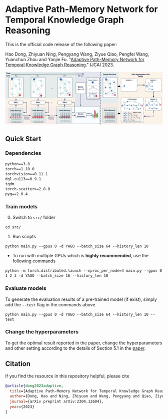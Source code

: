 # Adaptive Path-Memory Network for Temporal Knowledge Graph Reasoning

This is the official code release of the following paper:

Hao Dong, Zhiyuan Ning, Pengyang Wang, Ziyue Qiao, Pengfei Wang, Yuanchun Zhou and Yanjie Fu. "[Adaptive Path-Memory Network for Temporal Knowledge Graph Reasoning](https://arxiv.org/abs/2304.12604)." IJCAI 2023.

<img src="https://github.com/hhdo/DaeMon/blob/main/img/DaeMon.png" alt="DaeMon_Architecture" width="800" class="center">

## Quick Start

### Dependencies

```
python==3.8
torch==1.10.0
torchvision==0.11.1
dgl-cu113==0.9.1
tqdm
torch-scatter>=2.0.8
pyg==2.0.4
```

### Train models

0. Switch to `src/` folder
```
cd src/
``` 

1. Run scripts

```
python main.py --gpus 0 -d YAGO --batch_size 64 --history_len 10
```

- To run with multiple GPUs which is **highly recommended**, use the following commands
```
python -m torch.distributed.launch --nproc_per_node=4 main.py --gpus 0 1 2 3 -d YAGO --batch_size 16 --history_len 10
```

### Evaluate models

To generate the evaluation results of a pre-trained model (if exist), simply add the `--test` flag in the commands above.

```
python main.py --gpus 0 -d YAGO --batch_size 64 --history_len 10 --test
```

### Change the hyperparameters
To get the optimal result reported in the paper, change the hyperparameters and other setting according to the details of Section 5.1 in the [paper](https://arxiv.org/abs/2304.12604). 

## Citation
If you find the resource in this repository helpful, please cite

```bibtex
@article{dong2023adaptive,
  title={Adaptive Path-Memory Network for Temporal Knowledge Graph Reasoning},
  author={Dong, Hao and Ning, Zhiyuan and Wang, Pengyang and Qiao, Ziyue and Wang, Pengfei and Zhou, Yuanchun and Fu, Yanjie},
  journal={arXiv preprint arXiv:2304.12604},
  year={2023}
}
```